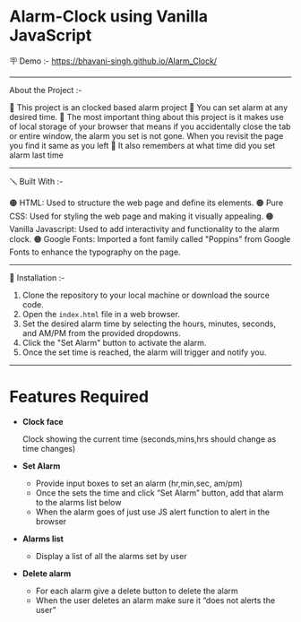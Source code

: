 # Alarm-Clock using Vanilla JavaScript

🪧 Demo :- https://bhavani-singh.github.io/Alarm_Clock/

---

About the Project :-

🔴 This project is an clocked based alarm project
🔴 You can set alarm at any desired time.
🔴 The most important thing about this project is it makes use of local storage of your browser that means if you accidentally close the tab or entire
window, the alarm you set is not gone. When you revisit the page you find it same as you left
🔴 It also remembers at what time did you set alarm last time

---

🪛 Built With :-

🟠 HTML: Used to structure the web page and define its elements.
🟠 Pure CSS: Used for styling the web page and making it visually appealing.
🟠 Vanilla Javascript: Used to add interactivity and functionality to the alarm clock.
🟠 Google Fonts: Imported a font family called "Poppins" from Google Fonts to enhance the typography on the page.

---

📐 Installation :-

1. Clone the repository to your local machine or download the source code.
2. Open the `index.html` file in a web browser.
3. Set the desired alarm time by selecting the hours, minutes, seconds, and AM/PM from the provided dropdowns.
4. Click the "Set Alarm" button to activate the alarm.
5. Once the set time is reached, the alarm will trigger and notify you.

---

# Features Required

- <b>Clock face</b><br>

  Clock showing the current time (seconds,mins,hrs should change as time changes)

- <b>Set Alarm</b> <br>

  - Provide input boxes to set an alarm (hr,min,sec, am/pm)
  - Once the sets the time and click “Set Alarm” button, add that alarm to the alarms list below
  - When the alarm goes of just use JS alert function to alert in the browser

- <b>Alarms list</b> <br>

  - Display a list of all the alarms set by user
 
- <b>Delete alarm</b> <br>
  - For each alarm give a delete button to delete the alarm
  - When the user deletes an alarm make sure it “does not alerts the user”









 
